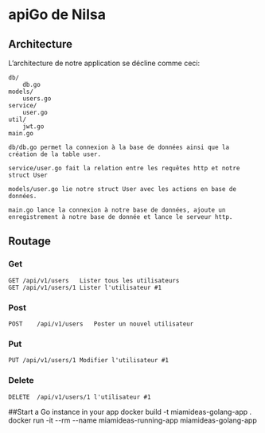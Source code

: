 # apiGo de Nilsa

## Architecture
L’architecture de notre application se décline comme ceci:
```archi
db/
    db.go
models/
    users.go
service/
    user.go
util/
    jwt.go
main.go
```
```database
db/db.go permet la connexion à la base de données ainsi que la création de la table user.
```
``` users
service/user.go fait la relation entre les requêtes http et notre struct User
```
```user
models/user.go lie notre struct User avec les actions en base de données.
```
```main
main.go lance la connexion à notre base de données, ajoute un enregistrement à notre base de donnée et lance le serveur http.
```
## Routage
### Get
```http request
GET	/api/v1/users	Lister tous les utilisateurs
GET	/api/v1/users/1	Lister l'utilisateur #1
```

### Post
```http request
POST	/api/v1/users	Poster un nouvel utilisateur
```

### Put
```http request
PUT	/api/v1/users/1	Modifier l'utilisateur #1
```

### Delete
```http request
DELETE	/api/v1/users/1	l'utilisateur #1
```

##Start a Go instance in your app
docker build -t miamideas-golang-app .
docker run -it --rm --name miamideas-running-app miamideas-golang-app